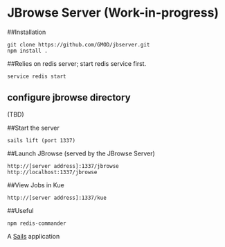 # JBrowse Server (Work-in-progress)

##Installation
```
git clone https://github.com/GMOD/jbserver.git
npm install .
```

##Relies on redis server; start redis service first.
```
service redis start
```

## configure jbrowse directory
(TBD)

##Start the server
```
sails lift (port 1337)
```

##Launch JBrowse (served by the JBrowse Server)
```
http://[server address]:1337/jbrowse
http://localhost:1337/jbrowse
```

##View Jobs in Kue
```
http://[server address]:1337/kue
```

##Useful
```
npm redis-commander
```


A [Sails](http://sailsjs.org) application
